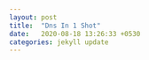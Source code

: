 ```yaml
---
layout: post
title:  "Dns In 1 Shot"
date:   2020-08-18 13:26:33 +0530
categories: jekyll update
---
```


